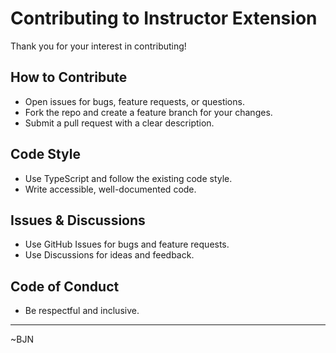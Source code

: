 # Contributing to Instructor Extension

Thank you for your interest in contributing!

## How to Contribute
- Open issues for bugs, feature requests, or questions.
- Fork the repo and create a feature branch for your changes.
- Submit a pull request with a clear description.

## Code Style
- Use TypeScript and follow the existing code style.
- Write accessible, well-documented code.

## Issues & Discussions
- Use GitHub Issues for bugs and feature requests.
- Use Discussions for ideas and feedback.

## Code of Conduct
- Be respectful and inclusive.

---
~BJN
